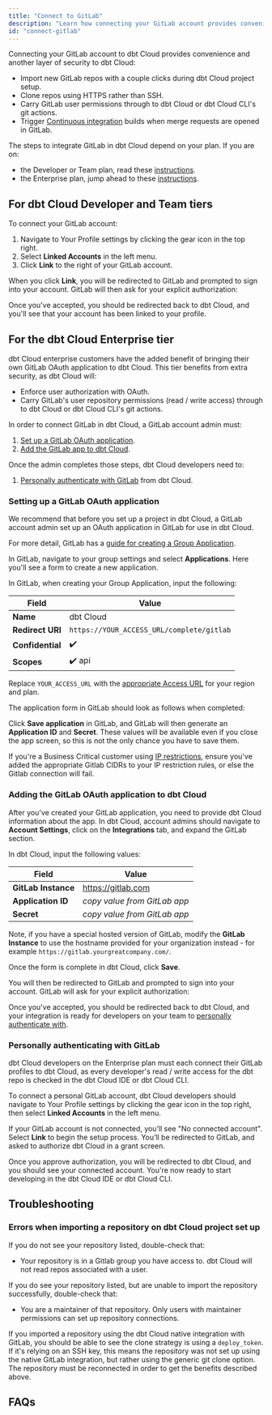 ```yaml
---
title: "Connect to GitLab"
description: "Learn how connecting your GitLab account provides convenience and another layer of security to dbt Cloud."
id: "connect-gitlab"
---
```



Connecting your GitLab account to dbt Cloud provides convenience and another layer of security to dbt Cloud:
- Import new GitLab repos with a couple clicks during dbt Cloud project setup.
- Clone repos using HTTPS rather than SSH.
- Carry GitLab user permissions through to dbt Cloud or dbt Cloud CLI's git actions.
- Trigger [Continuous integration](/docs/deploy/continuous-integration) builds when merge requests are opened in GitLab.

The steps to integrate GitLab in dbt Cloud depend on your plan. If you are on:
- the Developer or Team plan, read these [instructions](#for-dbt-cloud-developer-and-team-tiers).
- the Enterprise plan, jump ahead to these [instructions](#for-the-dbt-cloud-enterprise-tier).

## For dbt Cloud Developer and Team tiers

To connect your GitLab account:
1. Navigate to Your Profile settings by clicking the gear icon in the top right.
2. Select **Linked Accounts** in the left menu.
3. Click **Link** to the right of your GitLab account.

<Lightbox src="/img/docs/dbt-cloud/connecting-gitlab/gitlab redirect.gif" title="Link your GitLab" />

When you click **Link**, you will be redirected to GitLab and prompted to sign into your account. GitLab will then ask for your explicit authorization:

<Lightbox src="/img/docs/dbt-cloud/connecting-gitlab/GitLab-Auth.png" title="GitLab Authorization Screen" />

Once you've accepted, you should be redirected back to dbt Cloud, and you'll see that your account has been linked to your profile.


## For the dbt Cloud Enterprise tier

dbt Cloud enterprise customers have the added benefit of bringing their own GitLab OAuth application to dbt Cloud. This tier benefits from extra security, as dbt Cloud will:
- Enforce user authorization with OAuth.
- Carry GitLab's user repository permissions (read / write access) through to dbt Cloud or dbt Cloud CLI's git actions.

In order to connect GitLab in dbt Cloud, a GitLab account admin must:
1. [Set up a GitLab OAuth application](#setting-up-a-gitlab-oauth-application).
2. [Add the GitLab app to dbt Cloud](#adding-the-gitlab-oauth-application-to-dbt-cloud).

Once the admin completes those steps, dbt Cloud developers need to:
1. [Personally authenticate with GitLab](#personally-authenticating-with-gitlab) from dbt Cloud.


### Setting up a GitLab OAuth application
We recommend that before you set up a project in dbt Cloud, a GitLab account admin set up an OAuth application in GitLab for use in dbt Cloud.

For more detail, GitLab has a [guide for creating a Group Application](https://docs.gitlab.com/ee/integration/oauth_provider.html#group-owned-applications).

In GitLab, navigate to your group settings and select **Applications**. Here you'll see a form to create a new application.

<Lightbox src="/img/docs/dbt-cloud/connecting-gitlab/gitlab nav.gif" title="GitLab application navigation"/>

In GitLab, when creating your Group Application, input the following:

| Field | Value |
| ------ | ----- |
| **Name** | dbt Cloud |
| **Redirect URI** | `https://YOUR_ACCESS_URL/complete/gitlab` |
| **Confidential** | ✔️ |
| **Scopes** | ✔️ api |

Replace `YOUR_ACCESS_URL` with the [appropriate Access URL](/docs/cloud/about-cloud/regions-ip-addresses) for your region and plan.

The application form in GitLab should look as follows when completed:

<Lightbox src="/img/docs/dbt-cloud/connecting-gitlab/gitlab app.png" title="GitLab group owned application form"/>

Click **Save application** in GitLab, and GitLab will then generate an **Application ID** and **Secret**. These values will be available even if you close the app screen, so this is not the only chance you have to save them.

If you're a Business Critical customer using [IP restrictions](/docs/cloud/secure/ip-restrictions), ensure you've added the appropriate Gitlab CIDRs to your IP restriction rules, or else the Gitlab connection will fail.

### Adding the GitLab OAuth application to dbt Cloud
After you've created your GitLab application, you need to provide dbt Cloud information about the app. In dbt Cloud, account admins should navigate to **Account Settings**, click on the **Integrations** tab, and expand the GitLab section.

<Lightbox src="/img/docs/dbt-cloud/connecting-gitlab/GitLab-Navigation.gif" title="Navigating to the GitLab Integration in dbt Cloud"/>

In dbt Cloud, input the following values:

| Field | Value |
| ------ | ----- |
| **GitLab Instance** | https://gitlab.com |
| **Application ID** | *copy value from GitLab app* |
| **Secret** | *copy value from GitLab app* |

Note, if you have a special hosted version of GitLab, modify the **GitLab Instance** to use the hostname provided for your organization instead - for example `https://gitlab.yourgreatcompany.com/`.

Once the form is complete in dbt Cloud, click **Save**.

You will then be redirected to GitLab and prompted to sign into your account. GitLab will ask for your explicit authorization:

<Lightbox src="/img/docs/dbt-cloud/connecting-gitlab/GitLab-Auth.png" title="GitLab Authorization Screen" />

Once you've accepted, you should be redirected back to dbt Cloud, and your integration is ready for developers on your team to [personally authenticate with](#personally-authenticating-with-gitlab).

### Personally authenticating with GitLab
dbt Cloud developers on the Enterprise plan must each connect their GitLab profiles to dbt Cloud, as every developer's read / write access for the dbt repo is checked in the dbt Cloud IDE or dbt Cloud CLI.

To connect a personal GitLab account, dbt Cloud developers should navigate to Your Profile settings by clicking the gear icon in the top right, then select **Linked Accounts** in the left menu.

If your GitLab account is not connected, you’ll see "No connected account". Select **Link** to begin the setup process. You’ll be redirected to GitLab, and asked to authorize dbt Cloud in a grant screen.

<Lightbox src="/img/docs/dbt-cloud/connecting-gitlab/GitLab-Auth.png" title="Authorizing the dbt Cloud app for developers" />

Once you approve authorization, you will be redirected to dbt Cloud, and you should see your connected account. You're now ready to start developing in the dbt Cloud IDE or dbt Cloud CLI.


## Troubleshooting

### Errors when importing a repository on dbt Cloud project set up
If you do not see your repository listed, double-check that:
- Your repository is in a Gitlab group you have access to. dbt Cloud will not read repos associated with a user.

If you do see your repository listed, but are unable to import the repository successfully, double-check that:
- You are a maintainer of that repository. Only users with maintainer permissions can set up repository connections.

If you imported a repository using the dbt Cloud native integration with GitLab, you should be able to see the clone strategy is using a `deploy_token`. If it's relying on an SSH key, this means the repository was not set up using the native GitLab integration, but rather using the generic git clone option. The repository must be reconnected in order to get the benefits described above.

## FAQs

<FAQ path="Git/gitignore"/>
<FAQ path="Git/gitlab-authentication"/>
<FAQ path="Git/gitlab-selfhosted"/>
<FAQ path="Git/git-migration"/>
